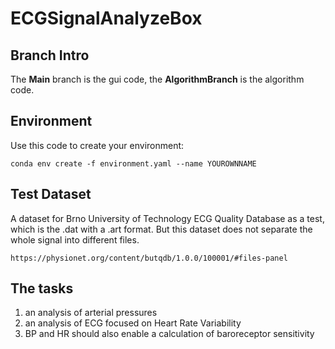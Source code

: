 # ECGSignalAnalyzeBox
## Branch Intro
The **Main** branch is the gui code, the **AlgorithmBranch** is the algorithm code.
## Environment
Use this code to create your environment:
```
conda env create -f environment.yaml --name YOUROWNNAME
```
## Test Dataset
A dataset for Brno University of Technology ECG Quality Database as a test, which is the .dat with a .art format. But this dataset does not separate the whole signal into different files.
```
https://physionet.org/content/butqdb/1.0.0/100001/#files-panel
```
## The tasks
1. an analysis of arterial pressures
2. an analysis of ECG focused on Heart Rate Variability
3. BP and HR should also enable a calculation of baroreceptor sensitivity
